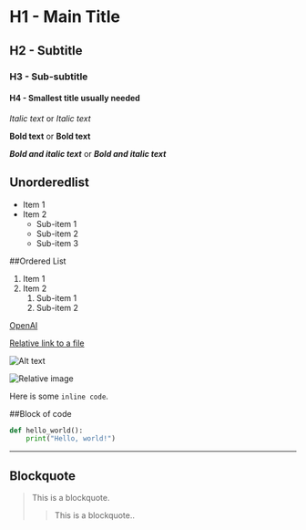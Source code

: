 # H1 - Main Title
## H2 - Subtitle
### H3 - Sub-subtitle
#### H4 - Smallest title usually needed

*Italic text* or _Italic text_

**Bold text** or __Bold text__

***Bold and italic text*** or ___Bold and italic text___

## Unorderedlist
- Item 1
- Item 2
  - Sub-item 1
  - Sub-item 2
  - Sub-item 3

##Ordered List
1. Item 1
2. Item 2
   1. Sub-item 1
   2. Sub-item 2

[OpenAI](https://www.openai.com)

[Relative link to a file](docs/usage.md)

![Alt text](https://www.example.com/image.jpg)

![Relative image](images/logo.png)


Here is some `inline code`.

##Block of code
```python
def hello_world():
    print("Hello, world!")
```
---
## Blockquote
> This is a blockquote.
> > This is a blockquote..




